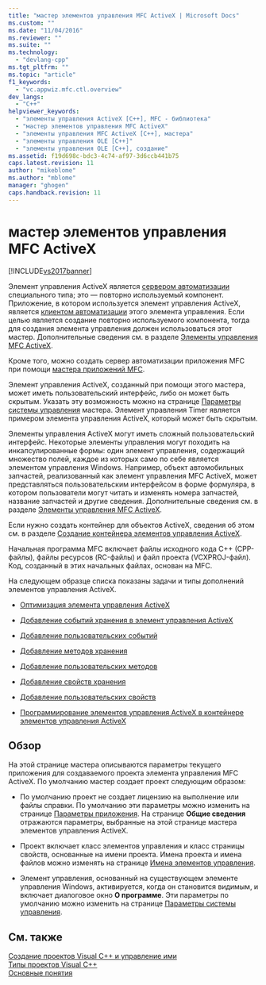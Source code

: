```yaml
---
title: "мастер элементов управления MFC ActiveX | Microsoft Docs"
ms.custom: ""
ms.date: "11/04/2016"
ms.reviewer: ""
ms.suite: ""
ms.technology: 
  - "devlang-cpp"
ms.tgt_pltfrm: ""
ms.topic: "article"
f1_keywords: 
  - "vc.appwiz.mfc.ctl.overview"
dev_langs: 
  - "C++"
helpviewer_keywords: 
  - "элементы управления ActiveX [C++], MFC - библиотека"
  - "мастер элементов управления MFC ActiveX"
  - "элементы управления MFC ActiveX [C++], мастера"
  - "элементы управления OLE [C++]"
  - "элементы управления OLE [C++], создание"
ms.assetid: f19d698c-bdc3-4c74-af97-3d6ccb441b75
caps.latest.revision: 11
author: "mikeblome"
ms.author: "mblome"
manager: "ghogen"
caps.handback.revision: 11
---
```

# мастер элементов управления MFC ActiveX
[!INCLUDE[vs2017banner](../../assembler/inline/includes/vs2017banner.md)]

Элемент управления ActiveX является [сервером автоматизации](../../mfc/automation-servers.md) специального типа; это — повторно используемый компонент.  Приложение, в котором используется элемент управления ActiveX, является [клиентом автоматизации](../../mfc/automation-clients.md) этого элемента управления.  Если целью является создание повторно используемого компонента, тогда для создания элемента управления должен использоваться этот мастер.  Дополнительные сведения см. в разделе [Элементы управления MFC ActiveX](../../mfc/mfc-activex-controls.md).  
  
 Кроме того, можно создать сервер автоматизации приложения MFC при помощи [мастера приложений MFC](../Topic/MFC%20Application%20Wizard.md).  
  
 Элемент управления ActiveX, созданный при помощи этого мастера, может иметь пользовательский интерфейс, либо он может быть скрытым.  Указать эту возможность можно на странице [Параметры системы управления](../../mfc/reference/control-settings-mfc-activex-control-wizard.md) мастера.  Элемент управления Timer является примером элемента управления ActiveX, который может быть скрытым.  
  
 Элементы управления ActiveX могут иметь сложный пользовательский интерфейс.  Некоторые элементы управления могут походить на инкапсулированные формы: один элемент управления, содержащий множество полей, каждое из которых само по себе является элементом управления Windows.  Например, объект автомобильных запчастей, реализованный как элемент управления MFC ActiveX, может представляться пользовательским интерфейсом в форме формуляра, в котором пользователи могут читать и изменять номера запчастей, название запчастей и другие сведения.  Дополнительные сведения см. в разделе [Элементы управления MFC ActiveX](../../mfc/mfc-activex-controls.md).  
  
 Если нужно создать контейнер для объектов ActiveX, сведения об этом см. в разделе [Создание контейнера элементов управления ActiveX](../../mfc/reference/creating-an-mfc-activex-control-container.md).  
  
 Начальная программа MFC включает файлы исходного кода C\+\+ \(CPP\-файлы\), файлы ресурсов \(RC\-файлы\) и файл проекта \(VCXPROJ\-файл\).  Код, созданный в этих начальных файлах, основан на MFC.  
  
 На следующем образце списка показаны задачи и типы дополнений элементов управления ActiveX.  
  
-   [Оптимизация элемента управления ActiveX](../../mfc/mfc-activex-controls-optimization.md)  
  
-   [Добавление событий хранения в элемент управления ActiveX](../Topic/MFC%20ActiveX%20Controls:%20Adding%20Stock%20Events%20to%20an%20ActiveX%20Control.md)  
  
-   [Добавление пользовательских событий](../Topic/MFC%20ActiveX%20Controls:%20Adding%20Custom%20Events.md)  
  
-   [Добавление методов хранения](../../mfc/mfc-activex-controls-adding-stock-methods.md)  
  
-   [Добавление пользовательских методов](../../mfc/mfc-activex-controls-adding-custom-methods.md)  
  
-   [Добавление свойств хранения](../Topic/MFC%20ActiveX%20Controls:%20Adding%20Stock%20Properties.md)  
  
-   [Добавление пользовательских свойств](../../mfc/mfc-activex-controls-adding-custom-properties.md)  
  
-   [Программирование элементов управления ActiveX в контейнере элементов управления ActiveX](../../mfc/programming-activex-controls-in-a-activex-control-container.md)  
  
## Обзор  
 На этой странице мастера описываются параметры текущего приложения для создаваемого проекта элемента управления MFC ActiveX.  По умолчанию мастер создает проект следующим образом:  
  
-   По умолчанию проект не создает лицензию на выполнение или файлы справки.  По умолчанию эти параметры можно изменить на странице [Параметры приложения](../../mfc/reference/application-settings-mfc-activex-control-wizard.md).  На странице **Общие сведения** отражаются параметры, выбранные на этой странице мастера элементов управления ActiveX.  
  
-   Проект включает класс элементов управления и класс страницы свойств, основанные на имени проекта.  Имена проекта и имена файлов можно изменять на странице [Имена элементов управления](../../mfc/reference/control-names-mfc-activex-control-wizard.md).  
  
-   Элемент управления, основанный на существующем элементе управления Windows, активируется, когда он становится видимым, и включает диалоговое окно **О программе**.  Эти параметры по умолчанию можно изменить на странице [Параметры системы управления](../../mfc/reference/control-settings-mfc-activex-control-wizard.md).  
  
## См. также  
 [Создание проектов Visual C\+\+ и управление ими](../../ide/creating-and-managing-visual-cpp-projects.md)   
 [Типы проектов Visual C\+\+](../../ide/visual-cpp-project-types.md)   
 [Основные понятия](../../atl/active-template-library-atl-concepts.md)
